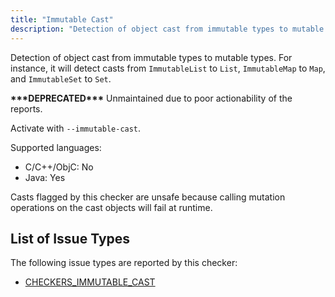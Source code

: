 ```yaml
---
title: "Immutable Cast"
description: "Detection of object cast from immutable types to mutable types. For instance, it will detect casts from `ImmutableList` to `List`, `ImmutableMap` to `Map`, and `ImmutableSet` to `Set`."
---
```


Detection of object cast from immutable types to mutable types. For instance, it will detect casts from `ImmutableList` to `List`, `ImmutableMap` to `Map`, and `ImmutableSet` to `Set`.

**\*\*\*DEPRECATED\*\*\*** Unmaintained due to poor actionability of the reports.

Activate with `--immutable-cast`.

Supported languages:
- C/C++/ObjC: No
- Java: Yes

Casts flagged by this checker are unsafe because calling mutation operations on the cast objects will fail at runtime.

## List of Issue Types

The following issue types are reported by this checker:
- [CHECKERS_IMMUTABLE_CAST](all-issue-types.md#checkers_immutable_cast)
